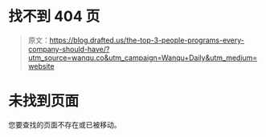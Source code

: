 # 找不到 404 页

> 原文：<https://blog.drafted.us/the-top-3-people-programs-every-company-should-have/?utm_source=wanqu.co&utm_campaign=Wanqu+Daily&utm_medium=website>

# 未找到页面

您要查找的页面不存在或已被移动。